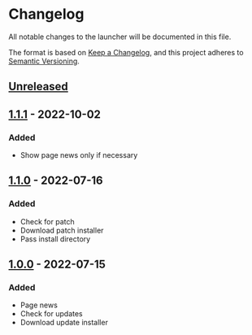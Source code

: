# Changelog

All notable changes to the launcher will be documented in this file.

The format is based on [Keep a Changelog](https://keepachangelog.com/en/1.0.0/),
and this project adheres to [Semantic Versioning](https://semver.org/spec/v2.0.0.html).

## [Unreleased]

## [1.1.1] - 2022-10-02

### Added

- Show page news only if necessary

## [1.1.0] - 2022-07-16

### Added

- Check for patch
- Download patch installer
- Pass install directory

## [1.0.0] - 2022-07-15

### Added

- Page news
- Check for updates
- Download update installer

[unreleased]: https://github.com/vae-soli-fr/client/compare/launcher-v1.1.1...HEAD
[1.1.1]: https://github.com/vae-soli-fr/client/compare/launcher-v1.1.0...v1.1.1
[1.1.0]: https://github.com/vae-soli-fr/client/compare/launcher-v1.0.0...v1.1.0
[1.0.0]: https://github.com/vae-soli-fr/client/releases/tag/launcher-v1.0.0
